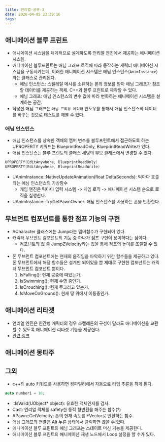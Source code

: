 ```yaml
---
title: 언리얼-공부-3
date: 2020-04-05 23:39:16
tags:
---
```


## 애니메이션 블루 프린트
- 애니메이션 시스템을 체계적으로 설계하도록 언리얼 엔진에서 제공하는 애니메이션 시스템.
- 애니메이션 블루프린트는 애님 그래프 로직에 따라 동작하는 캐릭터 애니메이션 시스템을 구동시키는데, 이러한 애니메이션 시스템은 애님 인스턴스(`AnimInstance`)라는 클래스로 관리된다.
	- 애님 인스턴스: 스켈레탈 메시를 소유하는 폰의 정보를 받아 애님 그래프가 참조할 데이터를 제공하는 객체. C++과 블루 프린트로 제작할 수 있다.
  - 애님 그래프: 애님 인스턴스의 변수 값에 따라 변화하는 애니메이션 시스템을 설계하는 공간.
- 작성한 애님 그래프는 `애님 프리뷰 에디터` 윈도우를 통해서 애님 인스턴스의 데이터를 바꾸는 것으로 테스트를 해볼 수 있다.

### 애님 인스턴스
- 애님 인스턴스를 상속한 객체의 멤버 변수를 블루프린트에서 접근하도록 하는 UPROPERTY 키워드는 BlueprintReadOnly, BlueprintReadWrite가 있다.
- 애님 인스턴스는 블루 프린트의 클래스 세팅의 부모 클래스에서 변경할 수 있다.
```C++
UPROPERTY(EditAnywhere, BlueprintReadOnly)
UPROPERTY(EditAnywhere, BlueprintReadWrite)
```
- UAnimInstance::NativeUpdateAnimation(float DeltaSeconds): 틱마다 호출 되는 애님 인스턴스의 가상함수
  - 게임 엔진은 틱마다 입력 시스템 -> 게임 로직 -> 애니메이션 시스템 순으로 로직을 실행한다.
- UAnimInstance::TryGetPawnOwner: 애님 인스턴스를 사용하는 폰을 반환한다.

## 무브먼트 컴포넌트를 통한 점프 기능의 구현
- ACharacter 클래스에는 Jump라는 멤버함수가 구현되어 있다.
- 캐릭터 무브먼트 컴포넌트의 기능 중 하나가 점프 구현이 용이하다는 점이다.
  - 컴포넌트의 값 중 JumpZVelocity라는 값을 통해 점프의 높이를 조절할 수 있다.
- 폰 무브먼트 컴포넌트에는 현재의 움직임을 파악하기 위한 함수들을 제공하고 있다. 폰 무브먼트에서 해당 함수들은 설계만 되어있을 뿐 제대로 구현한 컴포넌트는 캐릭터 무브먼트 컴포넌트 뿐이다.
  1. IsFalling(): 현재 공중에 떠있는가.
  2. IsSwimming(): 현재 수영 중인가.
  3. IsCrouching(): 현재 쭈그리고 있는가.
  4. IsMoveOnGround(): 현재 땅 위에서 이동중인가.

## 애니메이션 리타겟
- 언리얼 엔진은 인간형 캐릭터의 경우 스켈레톤의 구성이 달라도 애니메이션을 교환할 수 있도록 애니메이션 리타겟 기능을 제공한다.
- [관련 링크](http://bit.ly/ue4retargetvideo)

## 애니메이션 몽타주

## 그외
- c++의 auto 키워드를 사용하면 컴파일러에서 자동으로 타입 추론을 하게 된다.
```C++
auto number1 = 10;
```
- ::IsValid(UObject* object): 유효한 객체인지를 검사.
- Cast<T>: 언리얼 객체를 safety한 동적 형변환을 해주는 함수(?)
- APawn::GetVelocity: 폰의 현재 속도를 FVector로 반환하는 함수.
- 애님 그래프의 연결은 Alt 누른 상태에서 클릭하면 끊을 수 있따.
- 애니메이션 블루 프린트의 애님 그래프는 스테이트 머신 기능을 제공한다.
- 애니메이션 블루 프린트의 애니메이션 재생 노드에서 Loop 설정을 할 수가 있다.